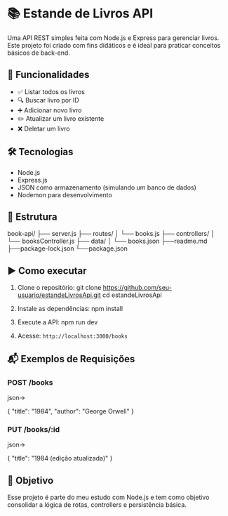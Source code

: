 # 📚 Estande de Livros API

Uma API REST simples feita com Node.js e Express para gerenciar livros. Este projeto foi criado com fins didáticos e é ideal para praticar conceitos básicos de back-end.

## 🚀 Funcionalidades

- ✅ Listar todos os livros
- 🔍 Buscar livro por ID
- ➕ Adicionar novo livro
- ✏️ Atualizar um livro existente
- ❌ Deletar um livro

## 🛠 Tecnologias

- Node.js
- Express.js
- JSON como armazenamento (simulando um banco de dados)
- Nodemon para desenvolvimento

## 📁 Estrutura

book-api/
├── server.js
├── routes/
│ └── books.js
├── controllers/
│ └── booksController.js
├── data/
│ └── books.json
├──readme.md
├──package-lock.json
└──package.json

## ▶️ Como executar

1. Clone o repositório:
git clone https://github.com/seu-usuario/estandeLivrosApi.git
cd estandeLivrosApi

2. Instale as dependências:
npm install

3. Execute a API:
npm run dev

4. Acesse: `http://localhost:3000/books`

## 📬 Exemplos de Requisições

### POST /books
json->

{
"title": "1984",
"author": "George Orwell"
}

### PUT /books/:id
json->

{
  "title": "1984 (edição atualizada)"
}

## 📌 Objetivo
Esse projeto é parte do meu estudo com Node.js e tem como objetivo consolidar a lógica de rotas, controllers e persistência básica.